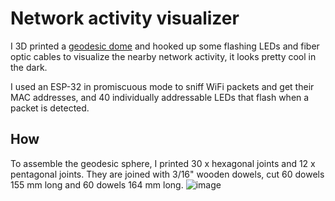 # Network activity visualizer
I 3D printed a [geodesic dome](https://en.wikipedia.org/wiki/Geodesic_dome) and hooked up some flashing LEDs and fiber optic cables to visualize the nearby network activity, it looks pretty cool in the dark.

I used an ESP-32 in promiscuous mode to sniff WiFi packets and get their MAC addresses, and 40 individually addressable LEDs that flash when a packet is detected.
## How
To assemble the geodesic sphere, I printed 30 x hexagonal joints and 12 x pentagonal joints. They are joined with 3/16" wooden dowels, cut 60 dowels 155 mm long and 60 dowels 164 mm long.
![image](https://github.com/user-attachments/assets/cbb0a9e2-af94-4c25-a8a7-b5604b92b205)

